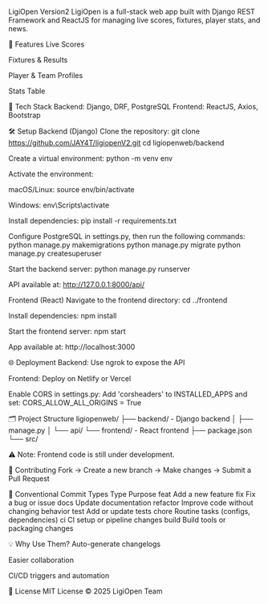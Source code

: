  LigiOpen Version2
LigiOpen is a full-stack web app built with Django REST Framework and ReactJS for managing live scores, fixtures, player stats, and news.

🌟 Features
Live Scores

Fixtures & Results

Player & Team Profiles

Stats Table

🚀 Tech Stack
Backend: Django, DRF, PostgreSQL
Frontend: ReactJS, Axios, Bootstrap

🛠️ Setup
Backend (Django)
Clone the repository:
git clone https://github.com/JAY4T/ligiopenV2.git
cd ligiopenweb/backend

Create a virtual environment:
python -m venv env

Activate the environment:

macOS/Linux: source env/bin/activate

Windows: env\Scripts\activate

Install dependencies:
pip install -r requirements.txt

Configure PostgreSQL in settings.py, then run the following commands:
python manage.py makemigrations
python manage.py migrate
python manage.py createsuperuser

Start the backend server:
python manage.py runserver

API available at: http://127.0.0.1:8000/api/

Frontend (React)
Navigate to the frontend directory:
cd ../frontend

Install dependencies:
npm install

Start the frontend server:
npm start

App available at: http://localhost:3000

🌐 Deployment
Backend: Use ngrok to expose the API

Frontend: Deploy on Netlify or Vercel

Enable CORS in settings.py:
Add 'corsheaders' to INSTALLED_APPS and set:
CORS_ALLOW_ALL_ORIGINS = True

🗂️ Project Structure
ligiopenweb/
├── backend/ - Django backend
│ ├── manage.py
│ └── api/
└── frontend/ - React frontend
├── package.json
└── src/

⚠️ Note: Frontend code is still under development.

🤝 Contributing
Fork → Create a new branch → Make changes → Submit a Pull Request

📌 Conventional Commit Types
Type	Purpose
feat	Add a new feature
fix	Fix a bug or issue
docs	Update documentation
refactor	Improve code without changing behavior
test	Add or update tests
chore	Routine tasks (configs, dependencies)
ci	CI setup or pipeline changes
build	Build tools or packaging changes

💡 Why Use Them?
Auto-generate changelogs

Easier collaboration

CI/CD triggers and automation

🪪 License
MIT License © 2025 LigiOpen Team
